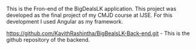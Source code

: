 This is the Fron-end of the BigDealsLK application. This project was developed as the final project of my CMJD course at IJSE. For this development I used Angular as my framework.

https://github.com/KavithRashintha/BigBealsLK-Back-end.git - This is the github repository of the backend.
